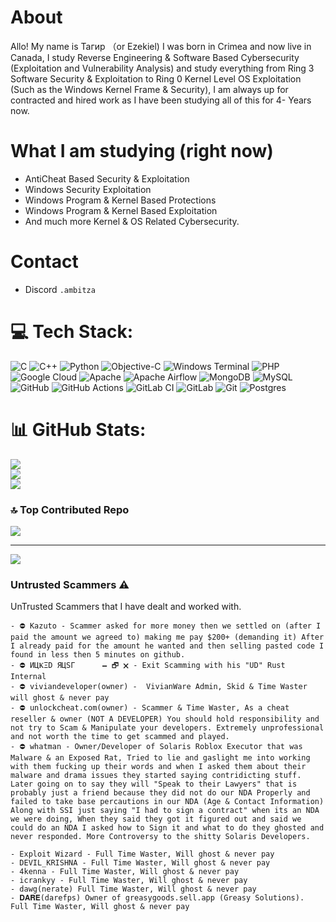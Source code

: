 # About
Allo! My name is Тагир （or Ezekiel) I was born in Crimea and now live in Canada, I study Reverse Engineering & Software Based Cybersecurity (Exploitation and Vulnerability Analysis) and study everything from Ring 3 Software Security & Exploitation to Ring 0 Kernel Level OS Exploitation (Such as the Windows Kernel Frame & Security), I am always up for contracted and hired work as I have been studying all of this for 4- Years now.
# What I am studying (right now)
- AntiCheat Based Security & Exploitation
- Windows Security Exploitation
- Windows Program & Kernel Based Protections
- Windows Program & Kernel Based Exploitation
- And much more Kernel & OS Related Cybersecurity.
# Contact
- Discord `.ambitza`
# 💻 Tech Stack:
![C](https://img.shields.io/badge/c-%2300599C.svg?style=for-the-badge&logo=c&logoColor=white) ![C++](https://img.shields.io/badge/c++-%2300599C.svg?style=for-the-badge&logo=c%2B%2B&logoColor=white) ![Python](https://img.shields.io/badge/python-3670A0?style=for-the-badge&logo=python&logoColor=ffdd54) ![Objective-C](https://img.shields.io/badge/OBJECTIVE--C-%233A95E3.svg?style=for-the-badge&logo=apple&logoColor=white) ![Windows Terminal](https://img.shields.io/badge/Windows%20Terminal-%234D4D4D.svg?style=for-the-badge&logo=windows-terminal&logoColor=white) ![PHP](https://img.shields.io/badge/php-%23777BB4.svg?style=for-the-badge&logo=php&logoColor=white) ![Google Cloud](https://img.shields.io/badge/GoogleCloud-%234285F4.svg?style=for-the-badge&logo=google-cloud&logoColor=white) ![Apache](https://img.shields.io/badge/apache-%23D42029.svg?style=for-the-badge&logo=apache&logoColor=white) ![Apache Airflow](https://img.shields.io/badge/Apache%20Airflow-017CEE?style=for-the-badge&logo=Apache%20Airflow&logoColor=white) ![MongoDB](https://img.shields.io/badge/MongoDB-%234ea94b.svg?style=for-the-badge&logo=mongodb&logoColor=white) ![MySQL](https://img.shields.io/badge/mysql-4479A1.svg?style=for-the-badge&logo=mysql&logoColor=white) ![GitHub](https://img.shields.io/badge/github-%23121011.svg?style=for-the-badge&logo=github&logoColor=white) ![GitHub Actions](https://img.shields.io/badge/github%20actions-%232671E5.svg?style=for-the-badge&logo=githubactions&logoColor=white) ![GitLab CI](https://img.shields.io/badge/gitlab%20CI-%23181717.svg?style=for-the-badge&logo=gitlab&logoColor=white) ![GitLab](https://img.shields.io/badge/gitlab-%23181717.svg?style=for-the-badge&logo=gitlab&logoColor=white) ![Git](https://img.shields.io/badge/git-%23F05033.svg?style=for-the-badge&logo=git&logoColor=white) ![Postgres](https://img.shields.io/badge/postgres-%23316192.svg?style=for-the-badge&logo=postgresql&logoColor=white)
# 📊 GitHub Stats:
![](https://github-readme-stats.vercel.app/api?username=i32-Sudo&theme=radical&hide_border=false&include_all_commits=false&count_private=false)<br/>
![](https://github-readme-streak-stats.herokuapp.com/?user=i32-Sudo&theme=radical&hide_border=false)<br/>
![](https://github-readme-stats.vercel.app/api/top-langs/?username=i32-Sudo&theme=radical&hide_border=false&include_all_commits=false&count_private=false&layout=compact)

### 🔝 Top Contributed Repo
![](https://github-contributor-stats.vercel.app/api?username=i32-Sudo&limit=5&theme=dark&combine_all_yearly_contributions=true)

---
[![](https://visitcount.itsvg.in/api?id=i32-Sudo&icon=0&color=0)](https://visitcount.itsvg.in)

### Untrusted Scammers ⚠️
UnTrusted Scammers that I have dealt and worked with.
```
- ⛔ Kazuto - Scammer asked for more money then we settled on (after I paid the amount we agreed to) making me pay $200+ (demanding it) After I already paid for the amount he wanted and then selling pasted code I found in less then 5 minutes on github.
- ⛔ ИЦҜΞD ЯЦSΓ　　　 🗕 🗗 🗙 - Exit Scamming with his "UD" Rust Internal
- ⛔ viviandeveloper(owner) -  VivianWare Admin, Skid & Time Waster will ghost & never pay
- ⛔ unlockcheat.com(owner) - Scammer & Time Waster, As a cheat reseller & owner (NOT A DEVELOPER) You should hold responsibility and not try to Scam & Manipulate your developers. Extremely unprofessional and not worth the time to get scammed and played.
- ⛔ whatman - Owner/Developer of Solaris Roblox Executor that was Malware & an Exposed Rat, Tried to lie and gaslight me into working with them fucking up their words and when I asked them about their malware and drama issues they started saying contridicting stuff. Later going on to say they will "Speak to their Lawyers" that is probably just a friend because they did not do our NDA Properly and failed to take base percautions in our NDA (Age & Contact Information) Along with SSI just saying "I had to sign a contract" when its an NDA we were doing, When they said they got it figured out and said we could do an NDA I asked how to Sign it and what to do they ghosted and never responded. More Controversy to the shitty Solaris Developers.

- Exploit Wizard - Full Time Waster, Will ghost & never pay
- DEVIL_KRISHNA - Full Time Waster, Will ghost & never pay
- 4kenna - Full Time Waster, Will ghost & never pay
- icrankyy - Full Time Waster, Will ghost & never pay
- dawg(nerate) Full Time Waster, Will ghost & never pay
- 𝐃𝐀𝐑𝐄(darefps) Owner of greasygoods.sell.app (Greasy Solutions). Full Time Waster, Will ghost & never pay
```
